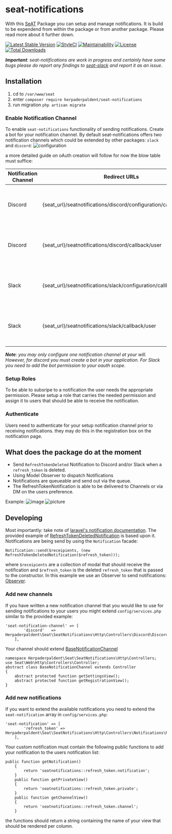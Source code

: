 # seat-notifications
With this [SeAT](https://github.com/eveseat/seat) Package you can setup and manage notifications. It is build to be expendend from within the package or from another package. Please read more about it further down.

[![Latest Stable Version](https://poser.pugx.org/herpaderpaldent/seat-notifications/v/stable)](https://packagist.org/packages/herpaderpaldent/seat-notifications)
[![StyleCI](https://github.styleci.io/repos/140680541/shield?branch=master)](https://github.styleci.io/repos/140680541)
[![Maintainability](https://api.codeclimate.com/v1/badges/2270953cdfaa22197d78/maintainability)](https://codeclimate.com/github/herpaderpaldent/seat-notifications/maintainability)
[![License](https://poser.pugx.org/herpaderpaldent/seat-notifications/license)](https://packagist.org/packages/herpaderpaldent/seat-notifications)
[![Total Downloads](https://poser.pugx.org/herpaderpaldent/seat-notifications/downloads)](https://packagist.org/packages/herpaderpaldent/seat-notifications)

***Important**: seat-notifications are work in progress and certainly have some bugs
please do report any findings to [seat-slack](https://eveseat-slack.herokuapp.com/) and report it as an issue*.

## Installation

1. cd to `/var/www/seat`
2. enter `composer require herpaderpaldent/seat-notifications`
4. run migration `php artisan migrate`

### Enable Notification Channel
To enable `seat-notifications` functionality of sending notifications. Create a bot for your notification channel. By default seat-notifications offers two notification channels which could be extended by other packages: `slack` and `discord`:
![configuration](https://i.imgur.com/pgfuSDO.png)

a more detailed guide on oAuth creation will follow for now the blow table must suffice:

| Notification Channel | Redirect URLs                                                      | Comment                                                                |
|----------------------|--------------------------------------------------------------------|------------------------------------------------------------------------|
| Discord              | {seat_url}/seatnotifications/discord/configuration/callback/server | This callback url is needed for the configuration of your discord bot. |
| Discord              | {seat_url}/seatnotifications/discord/callback/user                 | This callback url is needed for the authentication of a discord user.  |
| Slack                | {seat_url}/seatnotifications/slack/configuration/callback/server   | This callback url is needed for the configuration of your slack bot.   |
| Slack                | {seat_url}/seatnotifications/slack/callback/user                   | This callback url is needed for the authentication of a slack user.    |

***Note**: you may only configure one notification channel at your will. However, for discord you must create a bot in your application. For Slack you need to add the bot permission to your oauth scope.*

### Setup Roles
To be able to subsripe to a notification the user needs the appropriate permission. Please setup a role that carries the needed permission and assign it to users that should be able to receive the notification.

### Authenticate
Users need to authenticate for your setup notification channel prior to receiving notifications. they may do this in the registration box on the notification page.

## What does the package do at the moment
* Send `RefreshTokenDeleted` Notification to Discord and/or Slack when a `refresh_token` is deleted.
* Using Model Observer to dispatch Notifications
* Notifications are queueable and send out via the queue. 
* The RefreshTokenNotification is able to be delivered to Channels or via DM on the users preference. 

Example:
![image](https://user-images.githubusercontent.com/6583519/50541121-0f8b3e00-0b9f-11e9-9319-1a4512376271.png)
![picture](https://i.imgur.com/img64u6.png)

## Developing

Most importantly: take note of [laravel's notification documentation](https://laravel.com/docs/5.5/notifications). The provided example of [RefreshTokenDeletedNotification](https://github.com/herpaderpaldent/seat-notifications/blob/master/src/Notifications/RefreshTokenDeletedNotification.php) is based upon it. Notifications are being send by using the `Notification` facade:

```
Notification::send($receipients, (new RefreshTokenDeletedNotification($refresh_token)));
```

where `$receipients` are a collection of modal that should receive the notification and `$refresh_token` is the deleted `refresh_token` that is passed to the constructor. In this example we use an Observer to send notifications: [Observer](https://github.com/herpaderpaldent/seat-notifications/blob/master/src/Observers/RefreshTokenObserver.php).

### Add new channels

If you have written a new notification channel that you would like to use for sending notifications to your users you might extend `config/services.php` similar to the provided example:

```
'seat-notification-channel' => [
        'discord'   => Herpaderpaldent\Seat\SeatNotifications\Http\Controllers\Discord\DiscordNotificationChannel::class,
    ],
```

Your channel should extend [BaseNotificationChannel](https://github.com/herpaderpaldent/seat-notifications/blob/master/src/Http/Controllers/BaseNotificationChannel.php)

```
namespace Herpaderpaldent\Seat\SeatNotifications\Http\Controllers;
use Seat\Web\Http\Controllers\Controller;
abstract class BaseNotificationChannel extends Controller
{
    abstract protected function getSettingsView();
    abstract protected function getRegistrationView();
}
```

### Add new notifications

If you want to extend the available notifications you need to extend the `seat-notification` array in `config/services.php`:

```
'seat-notification' => [
        'refresh_token' => Herpaderpaldent\Seat\SeatNotifications\Http\Controllers\Notifications\RefreshTokenController::class,
    ],
```

Your custom notification must contain the following public functions to add your notification to the users notification list:

```
public function getNotification()
    {
        return 'seatnotifications::refresh_token.notification';
    }
    public function getPrivateView()
    {
        return 'seatnotifications::refresh_token.private';
    }
    public function getChannelView()
    {
        return 'seatnotifications::refresh_token.channel';
    }
```

the functions should return a string containing the name of your view that should be rendered per column.
